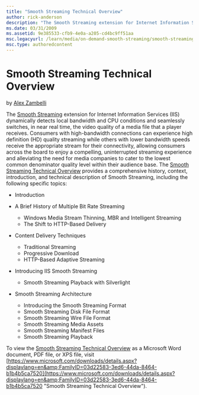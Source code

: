 ```yaml
---
title: "Smooth Streaming Technical Overview"
author: rick-anderson
description: "The Smooth Streaming extension for Internet Information Services (IIS) dynamically detects local bandwidth and CPU conditions and seamlessly switches, in nea..."
ms.date: 03/31/2009
ms.assetid: 9e385533-cfb9-4e0a-a205-cd4bc9ff51aa
msc.legacyurl: /learn/media/on-demand-smooth-streaming/smooth-streaming-technical-overview
msc.type: authoredcontent
---
```

Smooth Streaming Technical Overview
====================
by [Alex Zambelli](https://twitter.com/zambelli24fps)

The [Smooth Streaming](https://www.iis.net/downloads/microsoft/smooth-streaming "IIS Smooth Streaming") extension for Internet Information Services (IIS) dynamically detects local bandwidth and CPU conditions and seamlessly switches, in near real time, the video quality of a media file that a player receives. Consumers with high-bandwidth connections can experience high definition (HD) quality streaming while others with lower bandwidth speeds receive the appropriate stream for their connectivity, allowing consumers across the board to enjoy a compelling, uninterrupted streaming experience and alleviating the need for media companies to cater to the lowest common denominator quality level within their audience base. The [Smooth Streaming Technical Overview](https://www.microsoft.com/downloads/details.aspx?displaylang=en&amp;FamilyID=03d22583-3ed6-44da-8464-b1b4b5ca7520 "Smooth Streaming Technical Overview") provides a comprehensive history, context, introduction, and technical description of Smooth Streaming, including the following specific topics:

- Introduction
- A Brief History of Multiple Bit Rate Streaming

    - Windows Media Stream Thinning, MBR and Intelligent Streaming
    - The Shift to HTTP-Based Delivery
- Content Delivery Techniques

    - Traditional Streaming
    - Progressive Download
    - HTTP-Based Adaptive Streaming
- Introducing IIS Smooth Streaming

    - Smooth Streaming Playback with Silverlight
- Smooth Streaming Architecture

    - Introducing the Smooth Streaming Format
    - Smooth Streaming Disk File Format
    - Smooth Streaming Wire File Format
    - Smooth Streaming Media Assets
    - Smooth Streaming Manifest Files
    - Smooth Streaming Playback

To view the [Smooth Streaming Technical Overview](https://www.microsoft.com/downloads/details.aspx?displaylang=en&amp;FamilyID=03d22583-3ed6-44da-8464-b1b4b5ca7520 "Smooth Streaming Technical Overview") as a Microsoft Word document, PDF file, or XPS file, visit [https://www.microsoft.com/downloads/details.aspx?displaylang=en&amp;FamilyID=03d22583-3ed6-44da-8464-b1b4b5ca7520](https://www.microsoft.com/downloads/details.aspx?displaylang=en&amp;FamilyID=03d22583-3ed6-44da-8464-b1b4b5ca7520 "Smooth Streaming Technical Overview").